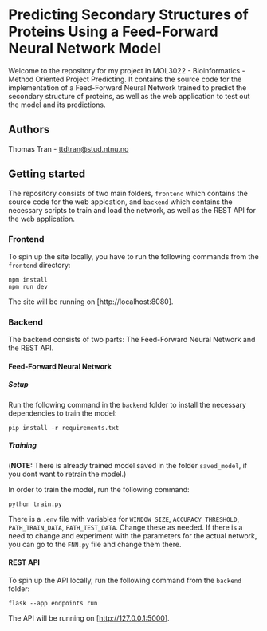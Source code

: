 # Predicting Secondary Structures of Proteins Using a Feed-Forward Neural Network Model
Welcome to the repository for my project in MOL3022 - Bioinformatics - Method Oriented Project Predicting. It contains the source code for the implementation of a Feed-Forward Neural Network trained to predict the secondary structure of proteins, as well as the web application to test out the model and its predictions.

## Authors
Thomas Tran - ttdtran@stud.ntnu.no

## Getting started

The repository consists of two main folders, ```frontend``` which contains the source code for the web applcation, and ```backend``` which contains the necessary scripts to train and load the network, as well as the REST API for the web application. 

### Frontend

To spin up the site locally, you have to run the following commands from the `frontend` directory:

```
npm install
npm run dev
```

The site will be running on [http://localhost:8080].

### Backend

The backend consists of two parts: The Feed-Forward Neural Network and the REST API.

#### Feed-Forward Neural Network

##### Setup
Run the following command in the `backend` folder to install the necessary dependencies to train the model:

```pip install -r requirements.txt```

##### Training

(**NOTE:** There is already trained model saved in the folder `saved_model`, if you dont want to retrain the model.)

In order to train the model, run the following command:

```python train.py```

There is a `.env` file with variables for `WINDOW_SIZE`, `ACCURACY_THRESHOLD`, `PATH_TRAIN_DATA`, `PATH_TEST_DATA`. Change these as needed. If there is a need to change and experiment with the parameters for the actual network, you can go to the `FNN.py` file and change them there.

#### REST API

To spin up the API locally, run the following command from the `backend` folder:

`flask --app endpoints run`

The API will be running on [http://127.0.0.1:5000].




